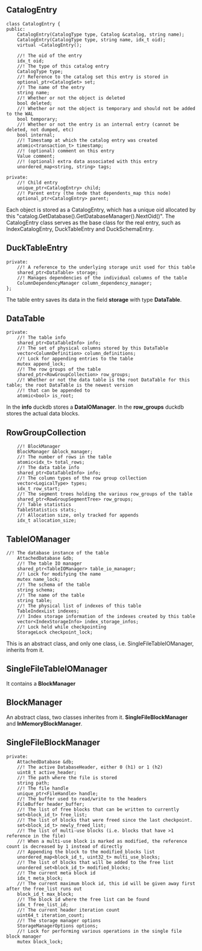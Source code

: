 ## CatalogEntry
```
class CatalogEntry {
public:
	CatalogEntry(CatalogType type, Catalog &catalog, string name);
	CatalogEntry(CatalogType type, string name, idx_t oid);
	virtual ~CatalogEntry();

	//! The oid of the entry
	idx_t oid;
	//! The type of this catalog entry
	CatalogType type;
	//! Reference to the catalog set this entry is stored in
	optional_ptr<CatalogSet> set;
	//! The name of the entry
	string name;
	//! Whether or not the object is deleted
	bool deleted;
	//! Whether or not the object is temporary and should not be added to the WAL
	bool temporary;
	//! Whether or not the entry is an internal entry (cannot be deleted, not dumped, etc)
	bool internal;
	//! Timestamp at which the catalog entry was created
	atomic<transaction_t> timestamp;
	//! (optional) comment on this entry
	Value comment;
	//! (optional) extra data associated with this entry
	unordered_map<string, string> tags;

private:
	//! Child entry
	unique_ptr<CatalogEntry> child;
	//! Parent entry (the node that dependents_map this node)
	optional_ptr<CatalogEntry> parent;
```
Each object is stored as a CatalogEntry, which has a unique oid allocated by this "catalog.GetDatabase().GetDatabaseManager().NextOid()". 
The CatalogEntry class serves as the base class for the real entry, such as IndexCatalogEntry, DuckTableEntry and DuckSchemaEntry. 

## DuckTableEntry
```
private:
	//! A reference to the underlying storage unit used for this table
	shared_ptr<DataTable> storage;
	//! Manages dependencies of the individual columns of the table
	ColumnDependencyManager column_dependency_manager;
};
```
The table entry saves its data in the field **storage** with type **DataTable**.

## DataTable
```
private:
	//! The table info
	shared_ptr<DataTableInfo> info;
	//! The set of physical columns stored by this DataTable
	vector<ColumnDefinition> column_definitions;
	//! Lock for appending entries to the table
	mutex append_lock;
	//! The row groups of the table
	shared_ptr<RowGroupCollection> row_groups;
	//! Whether or not the data table is the root DataTable for this table; the root DataTable is the newest version
	//! that can be appended to
	atomic<bool> is_root;
```
In the **info** duckdb stores a **DataIOManager**.
In the **row_groups** duckdb stores the actual data blocks. 

## RowGroupCollection
```
	//! BlockManager
	BlockManager &block_manager;
	//! The number of rows in the table
	atomic<idx_t> total_rows;
	//! The data table info
	shared_ptr<DataTableInfo> info;
	//! The column types of the row group collection
	vector<LogicalType> types;
	idx_t row_start;
	//! The segment trees holding the various row_groups of the table
	shared_ptr<RowGroupSegmentTree> row_groups;
	//! Table statistics
	TableStatistics stats;
	//! Allocation size, only tracked for appends
	idx_t allocation_size;
```


## TableIOManager
```
//! The database instance of the table
	AttachedDatabase &db;
	//! The table IO manager
	shared_ptr<TableIOManager> table_io_manager;
	//! Lock for modifying the name
	mutex name_lock;
	//! The schema of the table
	string schema;
	//! The name of the table
	string table;
	//! The physical list of indexes of this table
	TableIndexList indexes;
	//! Index storage information of the indexes created by this table
	vector<IndexStorageInfo> index_storage_infos;
	//! Lock held while checkpointing
	StorageLock checkpoint_lock;
```
This is an abstract class, and only one class, i.e. SingleFileTableIOManager, inherits from it.

## SingleFileTableIOManager
It contains a **BlockManager**

## BlockManager
An abstract class, two classes inherites from it. **SingleFileBlockManager** and **InMemoryBlockManager**.

## SingleFileBlockManager
```
private:
	AttachedDatabase &db;
	//! The active DatabaseHeader, either 0 (h1) or 1 (h2)
	uint8_t active_header;
	//! The path where the file is stored
	string path;
	//! The file handle
	unique_ptr<FileHandle> handle;
	//! The buffer used to read/write to the headers
	FileBuffer header_buffer;
	//! The list of free blocks that can be written to currently
	set<block_id_t> free_list;
	//! The list of blocks that were freed since the last checkpoint.
	set<block_id_t> newly_freed_list;
	//! The list of multi-use blocks (i.e. blocks that have >1 reference in the file)
	//! When a multi-use block is marked as modified, the reference count is decreased by 1 instead of directly
	//! Appending the block to the modified_blocks list
	unordered_map<block_id_t, uint32_t> multi_use_blocks;
	//! The list of blocks that will be added to the free list
	unordered_set<block_id_t> modified_blocks;
	//! The current meta block id
	idx_t meta_block;
	//! The current maximum block id, this id will be given away first after the free_list runs out
	block_id_t max_block;
	//! The block id where the free list can be found
	idx_t free_list_id;
	//! The current header iteration count
	uint64_t iteration_count;
	//! The storage manager options
	StorageManagerOptions options;
	//! Lock for performing various operations in the single file block manager
	mutex block_lock;
```
